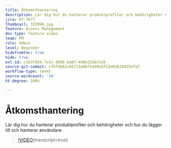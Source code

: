 ```yaml
---
title: Åtkomsthantering
description: Lär dig hur du hanterar produktprofiler och behörigheter och hur du lägger till och hanterar användare.
jira: KT-7677
thumbnail: 333998.jpg
feature: Access Management
doc-type: feature video
team: PM
role: Admin
level: Beginner
hidefromtoc: true
hide: true
exl-id: c1b3f804-7c41-4856-ba87-4d8e22abc5a9
source-git-commit: cfbf5b62cb6711e8675a99e2f12e02628825efa7
workflow-type: tm+mt
source-wordcount: '34'
ht-degree: 100%

---
```


# Åtkomsthantering

Lär dig hur du hanterar produktprofiler och behörigheter och hur du lägger till och hanterar användare.

>[!VIDEO](https://video.tv.adobe.com/v/333998?quality=12&learn=on){transcript=true}
